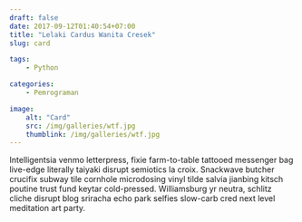 ```yaml
---
draft: false
date: 2017-09-12T01:40:54+07:00
title: "Lelaki Cardus Wanita Cresek"
slug: card

tags:
    - Python

categories:
    - Pemrograman

image:
    alt: "Card"
    src: /img/galleries/wtf.jpg
    thumblink: /img/galleries/wtf.jpg
---
```

Intelligentsia venmo letterpress, fixie farm-to-table tattooed messenger bag live-edge literally taiyaki disrupt semiotics la croix. Snackwave butcher crucifix subway tile cornhole microdosing vinyl tilde salvia jianbing kitsch poutine trust fund keytar cold-pressed. Williamsburg yr neutra, schlitz cliche disrupt blog sriracha echo park selfies slow-carb cred next level meditation art party.
